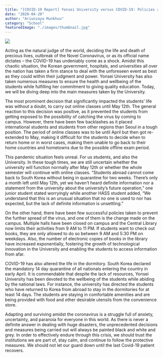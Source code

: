 ```yaml
---
title: "[COVID-19 Report] Yonsei University versus COVID-19: Policies and measures taken by the University"
date: "2020-04-20"
author: "Ariunzaya Munkhuu"
category: "School"
featuredImage: "./images/thumbnail.jpg"
---
```


![](/images/thumbnail.jpg)

Acting as the natural judge of the world, deciding the life and death of precious lives, outbreak of the Novel Coronavirus, or as its official name dictates – the COVID-19 has undeniably come as a shock. Amidst this chaotic situation, the Korean government, hospitals, and universities all over the nation has taken a firm stance to deal with the unforeseen event as best as they could within their judgment and power. Yonsei University has also taken numerous measures to ensure the health and wellbeing of the students while fulfilling her commitment to giving quality education. Today, we will be diving deep into the main measures taken by the University. 

The most prominent decision that significantly impacted the students’ life was without a doubt, to carry out online classes until May 12th. The general reaction to this decision was positive, as it prevented the students from getting exposed to the possibility of catching the virus by coming to campus. However, there have been few backlashes as it placed international students and students from other regions than Seoul in a tough position. The period of online classes was to be until April but then got re-extended to May, making it difficult for the students to decide when to return home or in worst cases, making them unable to go back to their home countries and hometowns due to the possible offline exam period. 

This pandemic situation feels unreal. For us students, and also the University. In these tough times, we are still uncertain whether the university will function normally after May 12th or whether the whole semester will continue with online classes. “Students abroad cannot come back to South Korea without being in quarantine for two weeks. There’s only a month left until May 12th, yet we haven’t heard definite information nor a statement from the university about the university’s future operation,” one junior student stated worryingly while another HASS student added, “We understand that this is an unusual situation that no one is used to nor has expected, but the lack of definite information is unsettling.”  

On the other hand, there have been few successful policies taken to prevent the further spread of the virus, and one of them is the change made on the campus. Multiple halls have been closed on campus and the Central Library now limits their activities from 9 AM to 11 PM. If students want to check out books, they are only allowed to do so between 9 AM and 5:30 PM on weekdays. Also, the number of electronic copies of books in the library have increased exponentially, fostering the growth of technological innovation in the University and enabling the students to access information from afar. 

COVID-19 has also altered the life in the dormitory. South Korea declared the mandatory 14 day quarantine of all nationals entering the country in early April. It is commendable that despite the lack of resources, Yonsei University has been devoted to the wellbeing of the students while abiding by the national laws. For instance, the university has directed the students who have returned to Korea from abroad to stay in the dormitories for at least 14 days. The students are staying in comfortable amenities and are being provided with food and other desirable utensils from the convenience store. 

Adapting and surviving amidst the coronavirus is a struggle full of anxiety, uncertainty, and paranoia for everyone in this world. As there is never a definite answer in dealing with huge disasters, the unprecedented decisions and measures being carried out will always be painted black and white and grey. In order to effectively endure through this crisis, we should trust the institutions we are part of, stay calm, and continue to follow the protective measures. We should not let our guard down until the last Covid-19 patient recovers.
